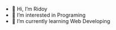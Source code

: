 - 👋 Hi, I’m Ridoy
- 👀 I’m interested in Programing
- 🌱 I’m currently learning Web Developing

<!---
progridoy/progridoy is a ✨ special ✨ repository because its `README.md` (this file) appears on your GitHub profile.
You can click the Preview link to take a look at your changes.
--->
